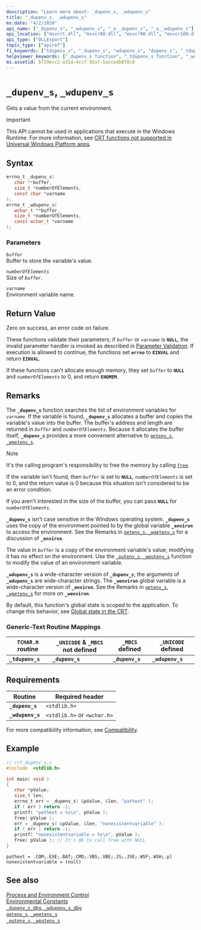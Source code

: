 ```yaml
---
description: "Learn more about: _dupenv_s, _wdupenv_s"
title: "_dupenv_s, _wdupenv_s"
ms.date: "4/2/2020"
api_name: ["_dupenv_s", "_wdupenv_s", "_o__dupenv_s", "_o__wdupenv_s"]
api_location: ["msvcrt.dll", "msvcr80.dll", "msvcr90.dll", "msvcr100.dll", "msvcr100_clr0400.dll", "msvcr110.dll", "msvcr110_clr0400.dll", "msvcr120.dll", "msvcr120_clr0400.dll", "ucrtbase.dll", "api-ms-win-crt-environment-l1-1-0.dll", "api-ms-win-crt-private-l1-1-0.dll"]
api_type: ["DLLExport"]
topic_type: ["apiref"]
f1_keywords: ["tdupenv_s", "_dupenv_s", "wdupenv_s", "dupenv_s", "_tdupenv_s", "_wdupenv_s"]
helpviewer_keywords: ["_dupenv_s function", "_tdupenv_s function", "_wdupenv_s function", "environment variables", "wdupenv_s function", "dupenv_s function", "tdupenv_s function"]
ms.assetid: b729ecc2-a31d-4ccf-92a7-5accedb8f8c8
---
```

# `_dupenv_s`, `_wdupenv_s`

Gets a value from the current environment.

> [!IMPORTANT]
> This API cannot be used in applications that execute in the Windows Runtime. For more information, see [CRT functions not supported in Universal Windows Platform apps](../../cppcx/crt-functions-not-supported-in-universal-windows-platform-apps.md).

## Syntax

```C
errno_t _dupenv_s(
   char **buffer,
   size_t *numberOfElements,
   const char *varname
);
errno_t _wdupenv_s(
   wchar_t **buffer,
   size_t *numberOfElements,
   const wchar_t *varname
);
```

### Parameters

*`buffer`*<br/>
Buffer to store the variable's value.

*`numberOfElements`*<br/>
Size of *`buffer`*.

*`varname`*<br/>
Environment variable name.

## Return Value

Zero on success, an error code on failure.

These functions validate their parameters; if *`buffer`* or *`varname`* is **`NULL`**, the invalid parameter handler is invoked as described in [Parameter Validation](../../c-runtime-library/parameter-validation.md). If execution is allowed to continue, the functions set **`errno`** to **`EINVAL`** and return **`EINVAL`**.

If these functions can't allocate enough memory, they set *`buffer`* to **`NULL`** and *`numberOfElements`* to 0, and return **`ENOMEM`**.

## Remarks

The **`_dupenv_s`** function searches the list of environment variables for *`varname`*. If the variable is found, **`_dupenv_s`** allocates a buffer and copies the variable's value into the buffer. The buffer's address and length are returned in *`buffer`* and *`numberOfElements`*. Because it allocates the buffer itself, **`_dupenv_s`** provides a more convenient alternative to [`getenv_s`, `_wgetenv_s`](getenv-s-wgetenv-s.md).

> [!NOTE]
> It's the calling program's responsibility to free the memory by calling [`free`](free.md).

If the variable isn't found, then *`buffer`* is set to **`NULL`**, *`numberOfElements`* is set to 0, and the return value is 0 because this situation isn't considered to be an error condition.

If you aren't interested in the size of the buffer, you can pass **`NULL`** for *`numberOfElements`*.

**`_dupenv_s`** isn't case sensitive in the Windows operating system. **`_dupenv_s`** uses the copy of the environment pointed to by the global variable **`_environ`** to access the environment. See the Remarks in [`getenv_s`, `_wgetenv_s`](getenv-s-wgetenv-s.md) for a discussion of **`_environ`**.

The value in *`buffer`* is a copy of the environment variable's value; modifying it has no effect on the environment. Use the [`_putenv_s`, `_wputenv_s`](putenv-s-wputenv-s.md) function to modify the value of an environment variable.

**`_wdupenv_s`** is a wide-character version of **`_dupenv_s`**; the arguments of **`_wdupenv_s`** are wide-character strings. The **`_wenviron`** global variable is a wide-character version of **`_environ`**. See the Remarks in [`getenv_s`, `_wgetenv_s`](getenv-s-wgetenv-s.md) for more on **`_wenviron`**.

By default, this function's global state is scoped to the application. To change this behavior, see [Global state in the CRT](../global-state.md).

### Generic-Text Routine Mappings

|`TCHAR.H` routine|`_UNICODE` & `_MBCS` not defined|`_MBCS` defined|`_UNICODE` defined|
|---------------------|------------------------------------|--------------------|-----------------------|
|**`_tdupenv_s`**|**`_dupenv_s`**|**`_dupenv_s`**|**`_wdupenv_s`**|

## Requirements

|Routine|Required header|
|-------------|---------------------|
|**`_dupenv_s`**|`<stdlib.h>`|
|**`_wdupenv_s`**|`<stdlib.h>` or `<wchar.h>`|

For more compatibility information, see [Compatibility](../../c-runtime-library/compatibility.md).

## Example

```C
// crt_dupenv_s.c
#include  <stdlib.h>

int main( void )
{
   char *pValue;
   size_t len;
   errno_t err = _dupenv_s( &pValue, &len, "pathext" );
   if ( err ) return -1;
   printf( "pathext = %s\n", pValue );
   free( pValue );
   err = _dupenv_s( &pValue, &len, "nonexistentvariable" );
   if ( err ) return -1;
   printf( "nonexistentvariable = %s\n", pValue );
   free( pValue ); // It's OK to call free with NULL
}
```

```Output
pathext = .COM;.EXE;.BAT;.CMD;.VBS;.VBE;.JS;.JSE;.WSF;.WSH;.pl
nonexistentvariable = (null)
```

## See also

[Process and Environment Control](../../c-runtime-library/process-and-environment-control.md)<br/>
[Environmental Constants](../../c-runtime-library/environmental-constants.md)<br/>
[`_dupenv_s_dbg`, `_wdupenv_s_dbg`](dupenv-s-dbg-wdupenv-s-dbg.md)<br/>
[`getenv_s`, `_wgetenv_s`](getenv-s-wgetenv-s.md)<br/>
[`_putenv_s`, `_wputenv_s`](putenv-s-wputenv-s.md)<br/>
